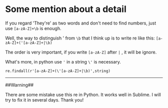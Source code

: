 Some mention about a detail
===

If you regard 'They're' as two words and don't need to find numbers, just use `[a-zA-Z]+\b` is enough.

Well, the way to distinguish ' from `\b` that I think up is to write re like this: `[a-zA-Z]+('[a-zA-Z]+|\b)`

The order is very important, if you write `[a-zA-Z]` after `|` , it will be ignore. 

What's more, in python use `'` in a string `\'` is necessary.

	re.findall(r'[a-zA-Z]+(\'[a-zA-Z]+|\b)',string) 


---

##Warning##

There are some mistake use this re in Python. It works well in Sublime. I will try to fix it in several days. Thank you! 